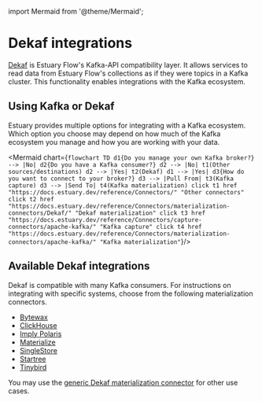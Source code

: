 
import Mermaid from '@theme/Mermaid';

# Dekaf integrations

[Dekaf](/guides/dekaf_reading_collections_from_kafka.md) is Estuary Flow's Kafka-API compatibility layer.
It allows services to read data from Estuary Flow's collections as if they were topics in a Kafka cluster. This
functionality enables integrations with the Kafka ecosystem.

## Using Kafka or Dekaf

Estuary provides multiple options for integrating with a Kafka ecosystem. Which option you choose may depend on how much of the Kafka ecosystem you manage and how you are working with your data.

<Mermaid chart={`
	flowchart TD
        d1{Do you manage your own Kafka broker?} --> |No| d2{Do you have a Kafka consumer?}
        d2 --> |No| t1(Other sources/destinations)
        d2 --> |Yes| t2(Dekaf)
		d1 --> |Yes| d3{How do you want to connect to your broker?}
        d3 --> |Pull From| t3(Kafka capture)
        d3 --> |Send To| t4(Kafka materialization)
        click t1 href "https://docs.estuary.dev/reference/Connectors/" "Other connectors"
        click t2 href "https://docs.estuary.dev/reference/Connectors/materialization-connectors/Dekaf/" "Dekaf materialization"
        click t3 href "https://docs.estuary.dev/reference/Connectors/capture-connectors/apache-kafka/" "Kafka capture"
        click t4 href "https://docs.estuary.dev/reference/Connectors/materialization-connectors/apache-kafka/" "Kafka materialization"
`}/>

## Available Dekaf integrations

Dekaf is compatible with many Kafka consumers. For instructions on integrating with specific systems, choose from the following materialization connectors.

- [Bytewax](../materialization-connectors/Dekaf/bytewax.md)
- [ClickHouse](../materialization-connectors/Dekaf/clickhouse.md)
- [Imply Polaris](../materialization-connectors/Dekaf/imply-polaris.md)
- [Materialize](../materialization-connectors/Dekaf/materialize.md)
- [SingleStore](../materialization-connectors/Dekaf/singlestore.md)
- [Startree](../materialization-connectors/Dekaf/startree.md)
- [Tinybird](../materialization-connectors/Dekaf/tinybird.md)

You may use the [generic Dekaf materialization connector](../materialization-connectors/Dekaf/dekaf.md) for other use cases.
